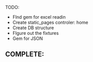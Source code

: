 TODO:
- FInd gem for excel readin
- Create static_pages controler: home
- Create DB structure
- FIgure out the fixtures
- Gem for JSON

COMPLETE: 
-

